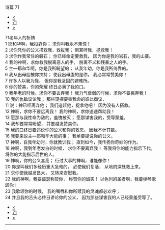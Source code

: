 ﻿





 诗篇 71




* [<](bible/PSA070.md)
* [71](bible/PSA.md)
* [>](bible/PSA072.md)



 
71老年人的祈祷  
1 耶和华啊，我投靠你； 求你叫我永不羞愧！  
2 求你凭你的公义搭救我，救拔我； 侧耳听我，拯救我！  
3 求你作我常住的磐石； 你已经命定要救我， 因为你是我的岩石，我的山寨。     
4 我的神啊，求你救我脱离恶人的手， 脱离不义和残暴之人的手。  
5 主—耶和华啊，你是我所盼望的； 从我年幼，你是我所倚靠的。  
6 我从出母胎被你扶持； 使我出母腹的是你。 我必常常赞美你！     
7 许多人以我为怪， 但你是我坚固的避难所。  
8 你的赞美，你的荣耀 终日必满了我的口。  
9 我年老的时候，求你不要丢弃我！ 我力气衰弱的时候，求你不要离弃我！  
10 我的仇敌议论我； 那些窥探要害我命的彼此商议，  
11 说：神已经离弃他； 我们追赶他，捉拿他吧！ 因为没有人搭救。     
12 神啊，求你不要远离我！ 我的神啊，求你速速帮助我！  
13 愿那与我性命为敌的，羞愧被灭； 愿那谋害我的，受辱蒙羞。  
14 我却要常常盼望， 并要越发赞美你。  
15 我的口终日要述说你的公义和你的救恩， 因我不计其数。  
16 我要来说主—耶和华大能的事； 我单要提说你的公义。     
17 神啊，自我年幼时，你就教训我； 直到如今，我传扬你奇妙的作为。  
18 神啊，我到年老发白的时候， 求你不要离弃我！ 等我将你的能力指示下代， 将你的大能指示后世的人。     
19 神啊，你的公义甚高； 行过大事的神啊，谁能像你！  
20 你是叫我们多经历重大急难的， 必使我们复活， 从地的深处救上来。  
21 求你使我越发昌大， 又转来安慰我。     
22 我的神啊，我要鼓瑟称赞你， 称赞你的诚实！ 以色列的圣者啊，我要弹琴歌颂你！  
23 我歌颂你的时候， 我的嘴唇和你所赎我的灵魂都必欢呼；  
24 并且我的舌头必终日讲论你的公义， 因为那些谋害我的人已经蒙羞受辱了。 
* [<](bible/PSA070.md)
* [71](bible/PSA.md)
* [>](bible/PSA072.md)





---









